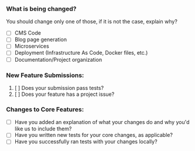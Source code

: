 ### What is being changed?
You should change only one of those, if it is not the case, explain why?

* [ ] CMS Code
* [ ] Blog page generation
* [ ] Microservices
* [ ] Deployment (Infrastructure As Code, Docker files, etc.) 
* [ ] Documentation/Project organization

### New Feature Submissions:

1. [ ] Does your submission pass tests?
2. [ ] Does your feature has a project issue?

### Changes to Core Features:

* [ ] Have you added an explanation of what your changes do and why you'd like us to include them?
* [ ] Have you written new tests for your core changes, as applicable?
* [ ] Have you successfully ran tests with your changes locally?

